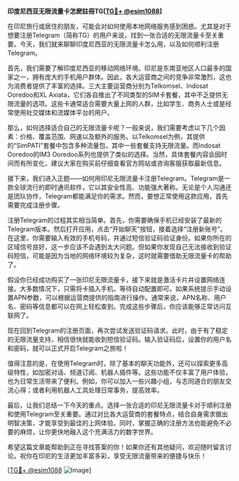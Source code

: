 **印度尼西亚无限流量卡怎麽註冊TG[[TG💪+ @esim1088](https://t.me/s/esim1088)]**

在印尼旅行或居住的朋友，可能会对如何使用本地网络服务感到困惑。尤其是对于想要注册Telegram（简称TG）的用户来说，找到一张合适的无限流量卡至关重要。今天，我们就来聊聊印度尼西亚的无限流量卡怎么用，以及如何顺利注册Telegram。

首先，我们需要了解印度尼西亚的移动网络环境。印尼是东南亚地区人口最多的国家之一，拥有庞大的手机用户群体。因此，各大运营商之间的竞争非常激烈，这也为消费者提供了丰富的选择。三大主要运营商分别为Telkomsel、Indosat Ooredoo和XL Axiata，它们各自推出了不同类型的SIM卡套餐，其中不乏提供无限流量的选项。这些卡通常适合需要大量上网的人群，比如学生、商务人士或是经常使用社交媒体和流媒体平台的用户。

那么，如何选择适合自己的无限流量卡呢？一般来说，我们需要考虑以下几个因素：价格、覆盖范围、网速以及额外的服务。以Telkomsel为例，其提供的“SimPATI”套餐中包含多种流量包，其中一些套餐支持无限流量。而Indosat Ooredoo的IM3 Ooredoo系列也提供了类似的选择。当然，具体套餐内容会因时间而有所变化，建议大家在购买前仔细查看官方网站或咨询客服获取最新信息。

接下来，我们进入正题——如何用印尼无限流量卡注册Telegram。Telegram是一款全球流行的即时通讯软件，它以其安全性高、功能强大著称。无论是个人沟通还是团队协作，Telegram都能满足你的需求。然而，要想正常使用这款应用，首先需要完成注册步骤。

注册Telegram的过程其实相当简单。首先，你需要确保手机已经安装了最新的Telegram版本。然后打开应用，点击“开始聊天”按钮，接着选择“注册新账号”。在这里，你需要输入有效的手机号码，并通过短信验证码验证身份。如果你所在的区域信号良好，这一步应该不会遇到太大问题。但如果你发现自己无法接收到验证码短信，可能是因为当地的网络环境较为复杂，这时就需要借助无限流量卡的帮助了。

假设你已经成功购买了一张印尼无限流量卡，接下来就是激活卡片并设置网络连接。大多数情况下，只需将卡插入手机，等待自动配置即可。如果系统提示手动设置APN参数，可以根据运营商提供的指南进行操作。通常来说，APN名称、用户名、密码等信息都可以在网上轻松查到。完成这些步骤后，你应该能够正常访问互联网了。

现在回到Telegram的注册页面，再次尝试发送验证码请求。此时，由于有了稳定的无限流量支持，相信很快就能收到短信验证码。输入验证码后，设置你的用户名和密码，就可以正式开启Telegram之旅啦！

值得注意的是，在使用Telegram时，除了基本的聊天功能外，还可以探索更多高级特性，如加密对话、频道订阅、机器人插件等。这些功能不仅丰富了用户体验，也为日常生活带来了便利。例如，你可以加入一些兴趣小组，与志同道合的朋友交流心得；或者利用机器人工具处理日常事务，提高效率。

最后，让我们总结一下今天的重点。选择一张合适的印尼无限流量卡对于顺利注册和使用Telegram至关重要。通过对比各大运营商的套餐特点，结合自身需求做出明智决策，才能享受到最佳的上网体验。同时，掌握正确的注册方法也能避免不必要的麻烦，让你更快地融入这个充满活力的数字世界。

希望这篇文章能帮助到正在寻找答案的你！如果你还有其他疑问，欢迎随时留言讨论。祝你在印尼的生活更加丰富多彩，享受无限流量带来的便捷与快乐！

[[TG💪+ @esim1088](https://t.me/s/esim1088) ![Image](https://i.postimg.cc/4NQfJmqS/Snipaste-2025-05-13-00-14-12.png)]